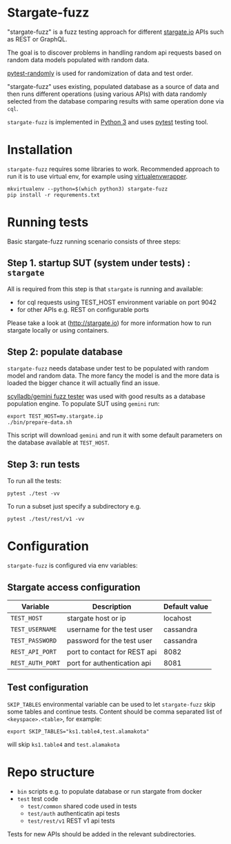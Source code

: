 # Stargate-fuzz

"stargate-fuzz" is a fuzz testing approach for different [stargate.io](http://stargate.io) APIs such as REST or GraphQL.

The goal is to discover problems in handling random api requests based on random data models populated with random data. 

[pytest-randomly](https://pypi.org/project/pytest-randomly/) is used for randomization of data and test order.

"stargate-fuzz" uses existing, populated database as a source of data 
and then runs different operations (using various APIs) 
with data randomly selected from the database 
comparing results with same operation done via `cql`. 
  
`stargate-fuzz` is implemented in [Python 3](https://www.python.org/) and uses [pytest](http://pytest.org) testing tool.  
  
# Installation

`stargate-fuzz`  requires some libraries to work.
Recommended approach to run it is to use virtual env, for example using [virtualenvwrapper](https://pypi.org/project/virtualenvwrapper/).

```
mkvirtualenv --python=$(which python3) stargate-fuzz
pip install -r requrements.txt
```

# Running tests

Basic stargate-fuzz running scenario consists of three steps:

## Step 1. startup SUT (system under tests) : `stargate`

All is required from this step is that `stargate` is running and available:
- for cql requests using TEST_HOST environment variable on port 9042
- for other APIs e.g. REST on configurable ports 

Please take a look at (http://stargate.io) for more information how to run stargate locally or using containers.

## Step 2: populate database

`stargate-fuzz` needs database under test to be populated with random model and random data. The more fancy the model is and the more data is loaded the bigger chance it will actually find an issue.

[scylladb/gemini fuzz tester](https://github.com/scylladb/gemini) was used with good results as a database population engine. 
To populate SUT using `gemini` run:
```
export TEST_HOST=my.stargate.ip
./bin/prepare-data.sh
``` 
This script will download `gemini` and run it with some default parameters on the database available at `TEST_HOST`.

## Step 3: run tests

To run all the tests:
```
pytest ./test -vv
```
To run a subset just specify a subdirectory e.g.
```
pytest ./test/rest/v1 -vv
```

# Configuration

`stargate-fuzz` is configured via env variables:

## Stargate access configuration

| Variable | Description | Default value
|----------|-------------|--------
|`TEST_HOST`| stargate host or ip| locahost
|`TEST_USERNAME`|username for the test user|cassandra
|`TEST_PASSWORD`|password for the test user|cassandra
|`REST_API_PORT`|port to contact for REST api|8082
|`REST_AUTH_PORT`|port for authentication api|8081

## Test configuration

`SKIP_TABLES` environmental variable can be used to let `stargate-fuzz` skip some tables and continue tests.
Content should be comma separated list of `<keyspace>.<table>`, for example:
```
export SKIP_TABLES="ks1.table4,test.alamakota"
```
will skip `ks1.table4` and `test.alamakota`

# Repo structure

- `bin` scripts e.g. to populate database or run stargate from docker
- `test` test code
  - `test/common` shared code used in tests 
  - `test/auth` authenticatin api tests
  - `test/rest/v1` REST v1 api tests

Tests for new APIs should be added in the relevant subdirectories.
 
 

